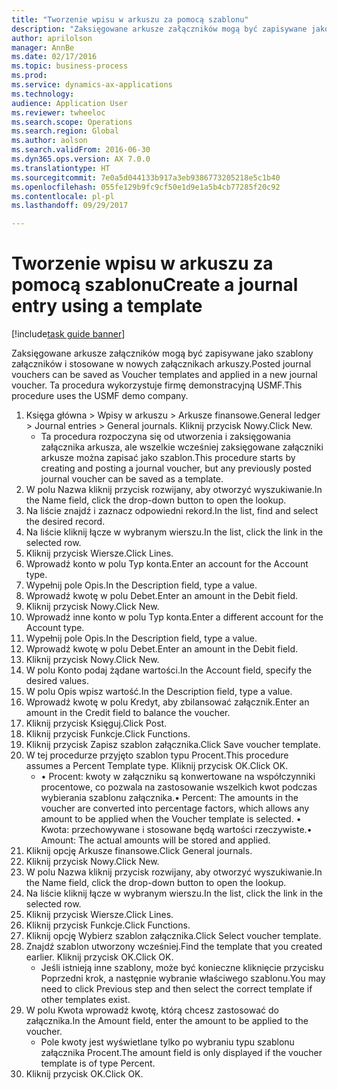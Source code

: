 ```yaml
--- 
title: "Tworzenie wpisu w arkuszu za pomocą szablonu"
description: "Zaksięgowane arkusze załączników mogą być zapisywane jako szablony załączników i stosowane w nowych załącznikach arkuszy."
author: aprilolson
manager: AnnBe
ms.date: 02/17/2016
ms.topic: business-process
ms.prod: 
ms.service: dynamics-ax-applications
ms.technology: 
audience: Application User
ms.reviewer: twheeloc
ms.search.scope: Operations
ms.search.region: Global
ms.author: aolson
ms.search.validFrom: 2016-06-30
ms.dyn365.ops.version: AX 7.0.0
ms.translationtype: HT
ms.sourcegitcommit: 7e0a5d044133b917a3eb9386773205218e5c1b40
ms.openlocfilehash: 055fe129b9fc9cf50e1d9e1a5b4cb77285f20c92
ms.contentlocale: pl-pl
ms.lasthandoff: 09/29/2017

---
```

# <a name="create-a-journal-entry-using-a-template"></a><span data-ttu-id="defb9-103">Tworzenie wpisu w arkuszu za pomocą szablonu</span><span class="sxs-lookup"><span data-stu-id="defb9-103">Create a journal entry using a template</span></span>

[!include[task guide banner](../../includes/task-guide-banner.md)]

<span data-ttu-id="defb9-104">Zaksięgowane arkusze załączników mogą być zapisywane jako szablony załączników i stosowane w nowych załącznikach arkuszy.</span><span class="sxs-lookup"><span data-stu-id="defb9-104">Posted journal vouchers can be saved as Voucher templates and applied in a new journal voucher.</span></span> <span data-ttu-id="defb9-105">Ta procedura wykorzystuje firmę demonstracyjną USMF.</span><span class="sxs-lookup"><span data-stu-id="defb9-105">This procedure uses the USMF demo company.</span></span>

1. <span data-ttu-id="defb9-106">Księga główna > Wpisy w arkuszu > Arkusze finansowe.</span><span class="sxs-lookup"><span data-stu-id="defb9-106">General ledger > Journal entries > General journals.</span></span> <span data-ttu-id="defb9-107">Kliknij przycisk Nowy.</span><span class="sxs-lookup"><span data-stu-id="defb9-107">Click New.</span></span>
    * <span data-ttu-id="defb9-108">Ta procedura rozpoczyna się od utworzenia i zaksięgowania załącznika arkusza, ale wszelkie wcześniej zaksięgowane załączniki arkusze można zapisać jako szablon.</span><span class="sxs-lookup"><span data-stu-id="defb9-108">This procedure starts by creating and posting a journal voucher, but any previously posted journal voucher can be saved as a template.</span></span>  
2. <span data-ttu-id="defb9-109">W polu Nazwa kliknij przycisk rozwijany, aby otworzyć wyszukiwanie.</span><span class="sxs-lookup"><span data-stu-id="defb9-109">In the Name field, click the drop-down button to open the lookup.</span></span>
3. <span data-ttu-id="defb9-110">Na liście znajdź i zaznacz odpowiedni rekord.</span><span class="sxs-lookup"><span data-stu-id="defb9-110">In the list, find and select the desired record.</span></span>
4. <span data-ttu-id="defb9-111">Na liście kliknij łącze w wybranym wierszu.</span><span class="sxs-lookup"><span data-stu-id="defb9-111">In the list, click the link in the selected row.</span></span>
5. <span data-ttu-id="defb9-112">Kliknij przycisk Wiersze.</span><span class="sxs-lookup"><span data-stu-id="defb9-112">Click Lines.</span></span>
6. <span data-ttu-id="defb9-113">Wprowadź konto w polu Typ konta.</span><span class="sxs-lookup"><span data-stu-id="defb9-113">Enter an account for the Account type.</span></span>
7. <span data-ttu-id="defb9-114">Wypełnij pole Opis.</span><span class="sxs-lookup"><span data-stu-id="defb9-114">In the Description field, type a value.</span></span>
8. <span data-ttu-id="defb9-115">Wprowadź kwotę w polu Debet.</span><span class="sxs-lookup"><span data-stu-id="defb9-115">Enter an amount in the Debit field.</span></span>
9. <span data-ttu-id="defb9-116">Kliknij przycisk Nowy.</span><span class="sxs-lookup"><span data-stu-id="defb9-116">Click New.</span></span>
10. <span data-ttu-id="defb9-117">Wprowadź inne konto w polu Typ konta.</span><span class="sxs-lookup"><span data-stu-id="defb9-117">Enter a different account for the Account type.</span></span>
11. <span data-ttu-id="defb9-118">Wypełnij pole Opis.</span><span class="sxs-lookup"><span data-stu-id="defb9-118">In the Description field, type a value.</span></span>
12. <span data-ttu-id="defb9-119">Wprowadź kwotę w polu Debet.</span><span class="sxs-lookup"><span data-stu-id="defb9-119">Enter an amount in the Debit field.</span></span>
13. <span data-ttu-id="defb9-120">Kliknij przycisk Nowy.</span><span class="sxs-lookup"><span data-stu-id="defb9-120">Click New.</span></span>
14. <span data-ttu-id="defb9-121">W polu Konto podaj żądane wartości.</span><span class="sxs-lookup"><span data-stu-id="defb9-121">In the Account field, specify the desired values.</span></span>
15. <span data-ttu-id="defb9-122">W polu Opis wpisz wartość.</span><span class="sxs-lookup"><span data-stu-id="defb9-122">In the Description field, type a value.</span></span>
16. <span data-ttu-id="defb9-123">Wprowadź kwotę w polu Kredyt, aby zbilansować załącznik.</span><span class="sxs-lookup"><span data-stu-id="defb9-123">Enter an amount in the Credit field to balance the voucher.</span></span>
17. <span data-ttu-id="defb9-124">Kliknij przycisk Księguj.</span><span class="sxs-lookup"><span data-stu-id="defb9-124">Click Post.</span></span>
18. <span data-ttu-id="defb9-125">Kliknij przycisk Funkcje.</span><span class="sxs-lookup"><span data-stu-id="defb9-125">Click Functions.</span></span>
19. <span data-ttu-id="defb9-126">Kliknij przycisk Zapisz szablon załącznika.</span><span class="sxs-lookup"><span data-stu-id="defb9-126">Click Save voucher template.</span></span>
20. <span data-ttu-id="defb9-127">W tej procedurze przyjęto szablon typu Procent.</span><span class="sxs-lookup"><span data-stu-id="defb9-127">This procedure assumes a Percent Template type.</span></span> <span data-ttu-id="defb9-128">Kliknij przycisk OK.</span><span class="sxs-lookup"><span data-stu-id="defb9-128">Click OK.</span></span>
    * <span data-ttu-id="defb9-129">• Procent: kwoty w załączniku są konwertowane na współczynniki procentowe, co pozwala na zastosowanie wszelkich kwot podczas wybierania szablonu załącznika.</span><span class="sxs-lookup"><span data-stu-id="defb9-129">• Percent: The amounts in the voucher are converted into percentage factors, which allows any amount to be applied when the Voucher template is selected.</span></span>  <span data-ttu-id="defb9-130">• Kwota: przechowywane i stosowane będą wartości rzeczywiste.</span><span class="sxs-lookup"><span data-stu-id="defb9-130">• Amount: The actual amounts will be stored and applied.</span></span>  
21. <span data-ttu-id="defb9-131">Kliknij opcję Arkusze finansowe.</span><span class="sxs-lookup"><span data-stu-id="defb9-131">Click General journals.</span></span>
22. <span data-ttu-id="defb9-132">Kliknij przycisk Nowy.</span><span class="sxs-lookup"><span data-stu-id="defb9-132">Click New.</span></span>
23. <span data-ttu-id="defb9-133">W polu Nazwa kliknij przycisk rozwijany, aby otworzyć wyszukiwanie.</span><span class="sxs-lookup"><span data-stu-id="defb9-133">In the Name field, click the drop-down button to open the lookup.</span></span>
24. <span data-ttu-id="defb9-134">Na liście kliknij łącze w wybranym wierszu.</span><span class="sxs-lookup"><span data-stu-id="defb9-134">In the list, click the link in the selected row.</span></span>
25. <span data-ttu-id="defb9-135">Kliknij przycisk Wiersze.</span><span class="sxs-lookup"><span data-stu-id="defb9-135">Click Lines.</span></span>
26. <span data-ttu-id="defb9-136">Kliknij przycisk Funkcje.</span><span class="sxs-lookup"><span data-stu-id="defb9-136">Click Functions.</span></span>
27. <span data-ttu-id="defb9-137">Kliknij opcję Wybierz szablon załącznika.</span><span class="sxs-lookup"><span data-stu-id="defb9-137">Click Select voucher template.</span></span>
28. <span data-ttu-id="defb9-138">Znajdź szablon utworzony wcześniej.</span><span class="sxs-lookup"><span data-stu-id="defb9-138">Find the template that you created earlier.</span></span> <span data-ttu-id="defb9-139">Kliknij przycisk OK.</span><span class="sxs-lookup"><span data-stu-id="defb9-139">Click OK.</span></span>
    * <span data-ttu-id="defb9-140">Jeśli istnieją inne szablony, może być konieczne kliknięcie przycisku Poprzedni krok, a następnie wybranie właściwego szablonu.</span><span class="sxs-lookup"><span data-stu-id="defb9-140">You may need to click Previous step and then select the correct template if other templates exist.</span></span>  
29. <span data-ttu-id="defb9-141">W polu Kwota wprowadź kwotę, którą chcesz zastosować do załącznika.</span><span class="sxs-lookup"><span data-stu-id="defb9-141">In the Amount field, enter the amount to be applied to the voucher.</span></span>
    * <span data-ttu-id="defb9-142">Pole kwoty jest wyświetlane tylko po wybraniu typu szablonu załącznika Procent.</span><span class="sxs-lookup"><span data-stu-id="defb9-142">The amount field is only displayed if the voucher template is of type Percent.</span></span>  
30. <span data-ttu-id="defb9-143">Kliknij przycisk OK.</span><span class="sxs-lookup"><span data-stu-id="defb9-143">Click OK.</span></span>


